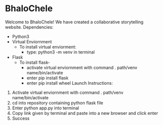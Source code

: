 # BhaloChele
Welcome to BhaloChele! We have created a collaborative storytelling website. 
Dependencies:
- Python3
- Virtual Enviornment
  - To install virtual enviorment:
    - type: python3 -m venv in terminal 
- Flask
  - To install flask-
    - activate virtual enviornment with command . path/venv name/bin/activate
    - enter pip install flask 
    - enter pip install wheel
Launch Instructions: 
1. Activate virtual enviornment with command . path/venv name/bin/activate 
2. cd into repository containing python flask file
3. Enter python app.py into terminal
4. Copy link given by terminal and paste into a new browser and click enter
5. Success
     
